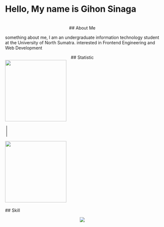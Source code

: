 <div align=start> <h1>Hello, My name is Gihon Sinaga</h1> </div>

<br>

<div align=center>## About Me </div>

 something about me, I am an undergraduate information technology student at the University of North Sumatra. interested in Frontend Engineering and Web Development 


<div align=center>## Statistic </div>
<div align=start>

  <img height=200 align="center" src="https://github-readme-stats.vercel.app/api?username=gihonsinaga&rank_icon=github&bg_color=000000&text_color=FFFFFF" />

<span style="font-size: 30px; color: #808080;">|</span>

  <img height=200 align="center" src="https://github-readme-stats.vercel.app/api/top-langs?username=gihonsinaga&layout=compact&langs_count=8&card_width=320&bg_color=000000&text_color=FFFFFF" />

</div><br>

<div align=start>## Skill </div>


<p align="center">
  <a href="https://skillicons.dev">
    <img src="https://skillicons.dev/icons?perline=10&i=debian,windows,ubuntu,git,github,javascript,nodejs,express,python,fastapi,go,php,laravel,java,dart,flutter,mysql,postgres,mongodb,firebase,postman,figma" />
  </a>
</p>
<br>

